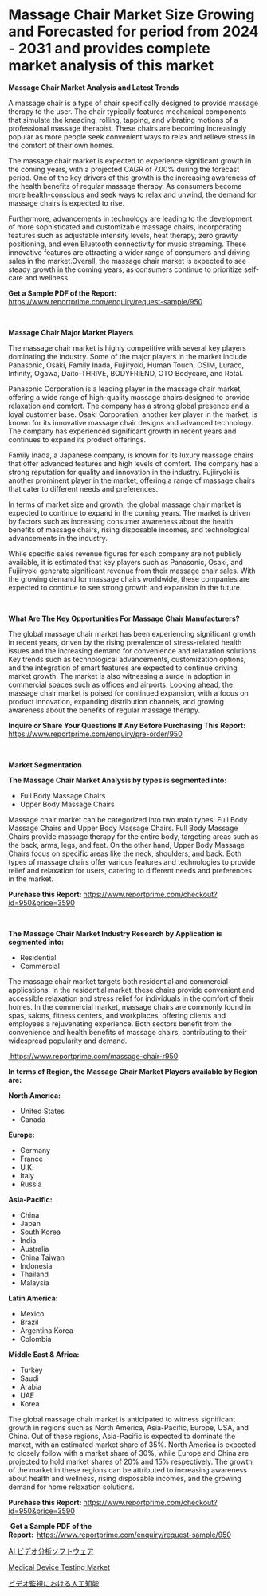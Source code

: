 <p><h1>Massage Chair Market Size Growing and Forecasted for period from 2024 - 2031 and provides complete market analysis of this market</h1></p><p><strong>Massage Chair Market Analysis and Latest Trends</strong></p>
<p><p>A massage chair is a type of chair specifically designed to provide massage therapy to the user. The chair typically features mechanical components that simulate the kneading, rolling, tapping, and vibrating motions of a professional massage therapist. These chairs are becoming increasingly popular as more people seek convenient ways to relax and relieve stress in the comfort of their own homes.</p><p>The massage chair market is expected to experience significant growth in the coming years, with a projected CAGR of 7.00% during the forecast period. One of the key drivers of this growth is the increasing awareness of the health benefits of regular massage therapy. As consumers become more health-conscious and seek ways to relax and unwind, the demand for massage chairs is expected to rise.</p><p>Furthermore, advancements in technology are leading to the development of more sophisticated and customizable massage chairs, incorporating features such as adjustable intensity levels, heat therapy, zero gravity positioning, and even Bluetooth connectivity for music streaming. These innovative features are attracting a wider range of consumers and driving sales in the market.Overall, the massage chair market is expected to see steady growth in the coming years, as consumers continue to prioritize self-care and wellness.</p></p>
<p><strong>Get a Sample PDF of the Report:&nbsp;</strong> <a href="https://www.reportprime.com/enquiry/request-sample/950">https://www.reportprime.com/enquiry/request-sample/950</a></p>
<p>&nbsp;</p>
<p><strong>Massage Chair Major Market Players</strong></p>
<p><p>The massage chair market is highly competitive with several key players dominating the industry. Some of the major players in the market include Panasonic, Osaki, Family Inada, Fujiiryoki, Human Touch, OSIM, Luraco, Infinity, Ogawa, Daito-THRIVE, BODYFRIEND, OTO Bodycare, and Rotal.</p><p>Panasonic Corporation is a leading player in the massage chair market, offering a wide range of high-quality massage chairs designed to provide relaxation and comfort. The company has a strong global presence and a loyal customer base. Osaki Corporation, another key player in the market, is known for its innovative massage chair designs and advanced technology. The company has experienced significant growth in recent years and continues to expand its product offerings.</p><p>Family Inada, a Japanese company, is known for its luxury massage chairs that offer advanced features and high levels of comfort. The company has a strong reputation for quality and innovation in the industry. Fujiiryoki is another prominent player in the market, offering a range of massage chairs that cater to different needs and preferences.</p><p>In terms of market size and growth, the global massage chair market is expected to continue to expand in the coming years. The market is driven by factors such as increasing consumer awareness about the health benefits of massage chairs, rising disposable incomes, and technological advancements in the industry.</p><p>While specific sales revenue figures for each company are not publicly available, it is estimated that key players such as Panasonic, Osaki, and Fujiiryoki generate significant revenue from their massage chair sales. With the growing demand for massage chairs worldwide, these companies are expected to continue to see strong growth and expansion in the future.</p></p>
<p>&nbsp;</p>
<p><strong>What Are The Key Opportunities For Massage Chair Manufacturers?</strong></p>
<p><p>The global massage chair market has been experiencing significant growth in recent years, driven by the rising prevalence of stress-related health issues and the increasing demand for convenience and relaxation solutions. Key trends such as technological advancements, customization options, and the integration of smart features are expected to continue driving market growth. The market is also witnessing a surge in adoption in commercial spaces such as offices and airports. Looking ahead, the massage chair market is poised for continued expansion, with a focus on product innovation, expanding distribution channels, and growing awareness about the benefits of regular massage therapy.</p></p>
<p><strong>Inquire or Share Your Questions If Any Before Purchasing This Report:</strong> <a href="https://www.reportprime.com/enquiry/pre-order/950">https://www.reportprime.com/enquiry/pre-order/950</a></p>
<p>&nbsp;</p>
<p><strong>Market Segmentation</strong></p>
<p><strong>The Massage Chair Market Analysis by types is segmented into:</strong></p>
<p><ul><li>Full Body Massage Chairs</li><li>Upper Body Massage Chairs</li></ul></p>
<p><p>Massage chair market can be categorized into two main types: Full Body Massage Chairs and Upper Body Massage Chairs. Full Body Massage Chairs provide massage therapy for the entire body, targeting areas such as the back, arms, legs, and feet. On the other hand, Upper Body Massage Chairs focus on specific areas like the neck, shoulders, and back. Both types of massage chairs offer various features and technologies to provide relief and relaxation for users, catering to different needs and preferences in the market.</p></p>
<p><strong>Purchase this Report:&nbsp;</strong><a href="https://www.reportprime.com/checkout?id=950&price=3590">https://www.reportprime.com/checkout?id=950&price=3590</a></p>
<p>&nbsp;</p>
<p><strong>The Massage Chair Market Industry Research by Application is segmented into:</strong></p>
<p><ul><li>Residential</li><li>Commercial</li></ul></p>
<p><p>The massage chair market targets both residential and commercial applications. In the residential market, these chairs provide convenient and accessible relaxation and stress relief for individuals in the comfort of their homes. In the commercial market, massage chairs are commonly found in spas, salons, fitness centers, and workplaces, offering clients and employees a rejuvenating experience. Both sectors benefit from the convenience and health benefits of massage chairs, contributing to their widespread popularity and demand.</p></p>
<p><a href="https://www.reportprime.com/massage-chair-r950">&nbsp;https://www.reportprime.com/massage-chair-r950</a></p>
<p><strong>In terms of Region, the Massage Chair Market Players available by Region are:</strong></p>
<p>
    <p> <strong> North America: </strong>
        <ul>
            <li>United States</li>
            <li>Canada</li>
        </ul>
        </p> 
    <p> <strong> Europe: </strong>
        <ul>
            <li>Germany</li>
            <li>France</li>
            <li>U.K.</li>
            <li>Italy</li>
            <li>Russia</li>
        </ul>
        </p> 
    <p> <strong> Asia-Pacific: </strong>
        <ul>
            <li>China</li>
            <li>Japan</li>
            <li>South Korea</li>
            <li>India</li>
            <li>Australia</li>
            <li>China Taiwan</li>
            <li>Indonesia</li>
            <li>Thailand</li>
            <li>Malaysia</li>
        </ul>
        </p> 
    <p> <strong> Latin America: </strong>
        <ul>
            <li>Mexico</li>
            <li>Brazil</li>
            <li>Argentina Korea</li>
            <li>Colombia</li>
        </ul>
        </p> 
    <p> <strong> Middle East & Africa: </strong>
        <ul>
            <li>Turkey</li>
            <li>Saudi</li>
            <li>Arabia</li>
            <li>UAE</li>
            <li>Korea</li>
        </ul>
    </p>
    </p>
<p><p>The global massage chair market is anticipated to witness significant growth in regions such as North America, Asia-Pacific, Europe, USA, and China. Out of these regions, Asia-Pacific is expected to dominate the market, with an estimated market share of 35%. North America is expected to closely follow with a market share of 30%, while Europe and China are projected to hold market shares of 20% and 15% respectively. The growth of the market in these regions can be attributed to increasing awareness about health and wellness, rising disposable incomes, and the growing demand for home relaxation solutions.</p></p>
<p><strong>Purchase this Report: </strong><a href="https://www.reportprime.com/checkout?id=950&price=3590">https://www.reportprime.com/checkout?id=950&price=3590</a></p>
<p>&nbsp;<strong>Get a Sample PDF of the Report:&nbsp;&nbsp;</strong><a href="https://www.reportprime.com/enquiry/request-sample/950">https://www.reportprime.com/enquiry/request-sample/950</a></p>
<p><strong></strong></p>
<p><p><a href="https://github.com/LuzHills1972/Market-Research-Report-List-1/blob/main/276466970682.md">AI ビデオ分析ソフトウェア</a></p><p><a href="https://view.publitas.com/reportprime-1/medical-device-testing-market-insights-into-market-cagr-market-trends-and-growth-strategies/">Medical Device Testing Market</a></p><p><a href="https://github.com/FrancoWeber2023/Market-Research-Report-List-1/blob/main/311039570681.md">ビデオ監視における人工知能</a></p></p>